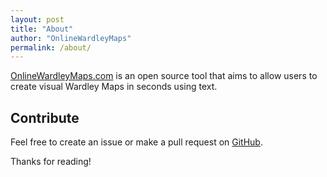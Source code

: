 ```yaml
---
layout: post
title: "About"
author: "OnlineWardleyMaps"
permalink: /about/
---
```


[OnlineWardleyMaps.com](https://onlinewardleymaps.com) is an open source tool that aims to allow users to create visual Wardley Maps in seconds using text.    

## Contribute
Feel free to create an issue or make a pull request on [GitHub](https://github.com/damonsk/onlinewardleymaps).

Thanks for reading!

